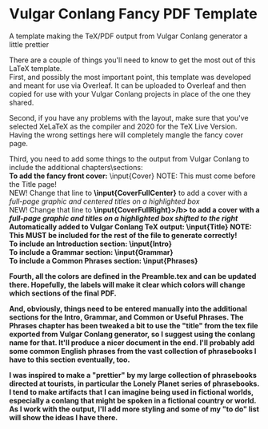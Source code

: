 # Vulgar Conlang Fancy PDF Template
A template making the TeX/PDF output from Vulgar Conlang generator a little prettier

There are a couple of things you'll need to know to get the most out of this LaTeX template.  
First, and possibly the most important point, this template was developed and meant for use via Overleaf.  It can be uploaded to Overleaf and then copied for use with your Vulgar Conlang projects in place of the one they shared.

Second, if you have any problems with the layout, make sure that you've selected XeLaTeX as the compiler and 2020 for the TeX Live Version.  Having the wrong settings here will completely mangle the fancy cover page.

Third, you need to add some things to the output from Vulgar Conlang to include the additional chapters\sections:
<br><b>To add the fancy front cover:</b>  \input{Cover}  NOTE: This must come before the Title page!
<br>NEW! Change that line to <b>\input{CoverFullCenter}</b> to add a cover with a <i>full-page graphic and centered titles on a highlighted box</i>
<br>NEW! Change that line to <b>\input{CoverFullRight}>/b> to add a cover with a <i>full-page graphic and titles on a highlighted box shifted to the right</i>
<br><b>Automatically added to Vulgar Conlang TeX output:</b>  \input{Title} NOTE: This MUST be included for the rest of the file to generate correctly!
<br><b>To include an Introduction section:</b>  \input{Intro}
<br><b>To include a Grammar section:</b>  \input{Grammar}
<br><b>To include a Common Phrases section:</b>   \input{Phrases}

Fourth, all the colors are defined in the Preamble.tex and can be updated there.  Hopefully, the labels will make it clear which colors will change which sections of the final PDF.

And, obviously, things need to be entered manually into the additional sections for the Intro, Grammar, and Common or Useful Phrases.  The Phrases chapter has been tweaked a bit to use the "title" from the tex file exported from Vulgar Conlang generator, so I suggest using the conlang name for that.  It'll produce a nicer document in the end.  I'll probably add some common English phrases from the vast collection of phrasebooks I have to this section eventually, too.

I was inspired to make a "prettier" by my large collection of phrasebooks directed at tourists, in particular the Lonely Planet series of phrasebooks.  I tend to make artifacts that I can imagine being used in fictional worlds, especially a conlang that might be spoken in a fictional country or world.  As I work with the output, I'll add more styling and some of my "to do" list will show the ideas I have there.  
